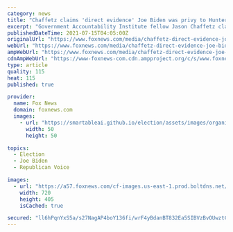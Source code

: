 ```yaml
---
category: news
title: "Chaffetz claims 'direct evidence' Joe Biden was privy to Hunter's business deals, as House GOP seeks documents"
excerpt: "Government Accountability Institute fellow Jason Chaffetz claimed Wednesday on “Hannity” that there is direct evidence being laid out by one of his GAI colleagues that shows President Joe Biden was privy to Hunter Biden's foreign business dealings."
publishedDateTime: 2021-07-15T04:05:00Z
originalUrl: "https://www.foxnews.com/media/chaffetz-direct-evidence-joe-biden-hunters-business-deals"
webUrl: "https://www.foxnews.com/media/chaffetz-direct-evidence-joe-biden-hunters-business-deals"
ampWebUrl: "https://www.foxnews.com/media/chaffetz-direct-evidence-joe-biden-hunters-business-deals.amp"
cdnAmpWebUrl: "https://www-foxnews-com.cdn.ampproject.org/c/s/www.foxnews.com/media/chaffetz-direct-evidence-joe-biden-hunters-business-deals.amp"
type: article
quality: 115
heat: 115
published: true

provider:
  name: Fox News
  domain: foxnews.com
  images:
    - url: "https://smartableai.github.io/election/assets/images/organizations/foxnews.com-50x50.jpg"
      width: 50
      height: 50

topics:
  - Election
  - Joe Biden
  - Republican Voice

images:
  - url: "https://a57.foxnews.com/cf-images.us-east-1.prod.boltdns.net/v1/static/694940094001/b08bc2fd-79b2-4cc1-aa64-1c5784d1fc24/9c40225e-d388-4b71-8ee5-5d800a33c276/1280x720/match/720/405/image.jpg?ve=1&tl=1"
    width: 720
    height: 405
    isCached: true

secured: "ll6hPqnYxS5a/s27NagAP4boY136fi/wrF4yBdanBT832Ea5SIBVzBvOUwztCJV9ONI73he3APvqtCiJkLX145OzTPt0e1opku3nXG2Kp7MhiMyDChSjqArhCY2ktry6QyMcirR8aPd8okk3TLCMaH+noZYYNw5sXiRQcCefvh+emzmH+3cQ1ssTqSjkJ3usc3KjBJxEJhsJmMw1hYwxfcBf7w49BspI1lQj4iC1Ef6I8AIdRrPEafQU4hUxR5pOTBj2aHj06zE8d4vH1gyAWirgadYMQFOybcARnoc03f+/Apn2BByJuZhFaBmYCid+TmOxW6vcMMzPWp2atJ05Tr8dqhCVaFWcnNDZDMqvo1E=;g3cVCjFNZWzGi7eITg7eLw=="
---
```


